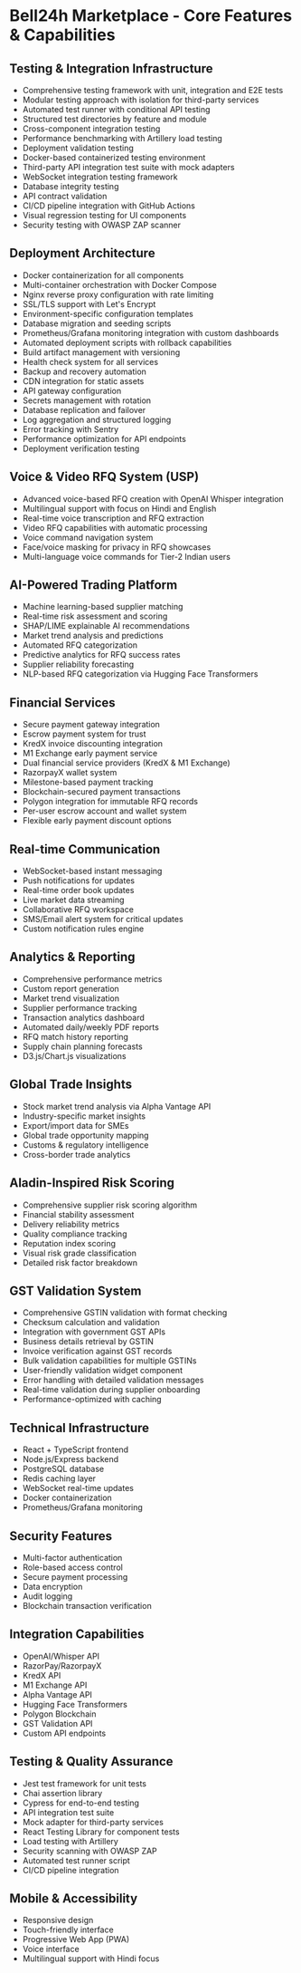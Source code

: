 # Bell24h Marketplace - Core Features & Capabilities

## Testing & Integration Infrastructure
- Comprehensive testing framework with unit, integration and E2E tests
- Modular testing approach with isolation for third-party services
- Automated test runner with conditional API testing
- Structured test directories by feature and module
- Cross-component integration testing
- Performance benchmarking with Artillery load testing
- Deployment validation testing
- Docker-based containerized testing environment
- Third-party API integration test suite with mock adapters
- WebSocket integration testing framework
- Database integrity testing
- API contract validation
- CI/CD pipeline integration with GitHub Actions
- Visual regression testing for UI components
- Security testing with OWASP ZAP scanner

## Deployment Architecture
- Docker containerization for all components
- Multi-container orchestration with Docker Compose
- Nginx reverse proxy configuration with rate limiting
- SSL/TLS support with Let's Encrypt
- Environment-specific configuration templates
- Database migration and seeding scripts
- Prometheus/Grafana monitoring integration with custom dashboards
- Automated deployment scripts with rollback capabilities
- Build artifact management with versioning
- Health check system for all services
- Backup and recovery automation
- CDN integration for static assets
- API gateway configuration
- Secrets management with rotation
- Database replication and failover
- Log aggregation and structured logging
- Error tracking with Sentry
- Performance optimization for API endpoints
- Deployment verification testing

## Voice & Video RFQ System (USP)
- Advanced voice-based RFQ creation with OpenAI Whisper integration
- Multilingual support with focus on Hindi and English
- Real-time voice transcription and RFQ extraction
- Video RFQ capabilities with automatic processing
- Voice command navigation system
- Face/voice masking for privacy in RFQ showcases
- Multi-language voice commands for Tier-2 Indian users

## AI-Powered Trading Platform
- Machine learning-based supplier matching
- Real-time risk assessment and scoring
- SHAP/LIME explainable AI recommendations
- Market trend analysis and predictions
- Automated RFQ categorization
- Predictive analytics for RFQ success rates
- Supplier reliability forecasting
- NLP-based RFQ categorization via Hugging Face Transformers

## Financial Services
- Secure payment gateway integration
- Escrow payment system for trust
- KredX invoice discounting integration
- M1 Exchange early payment service
- Dual financial service providers (KredX & M1 Exchange)
- RazorpayX wallet system
- Milestone-based payment tracking
- Blockchain-secured payment transactions
- Polygon integration for immutable RFQ records
- Per-user escrow account and wallet system
- Flexible early payment discount options

## Real-time Communication
- WebSocket-based instant messaging
- Push notifications for updates
- Real-time order book updates
- Live market data streaming
- Collaborative RFQ workspace
- SMS/Email alert system for critical updates
- Custom notification rules engine

## Analytics & Reporting
- Comprehensive performance metrics
- Custom report generation
- Market trend visualization
- Supplier performance tracking
- Transaction analytics dashboard
- Automated daily/weekly PDF reports
- RFQ match history reporting
- Supply chain planning forecasts
- D3.js/Chart.js visualizations

## Global Trade Insights
- Stock market trend analysis via Alpha Vantage API
- Industry-specific market insights
- Export/import data for SMEs
- Global trade opportunity mapping
- Customs & regulatory intelligence
- Cross-border trade analytics

## Aladin-Inspired Risk Scoring
- Comprehensive supplier risk scoring algorithm
- Financial stability assessment
- Delivery reliability metrics
- Quality compliance tracking
- Reputation index scoring
- Visual risk grade classification
- Detailed risk factor breakdown

## GST Validation System
- Comprehensive GSTIN validation with format checking
- Checksum calculation and validation
- Integration with government GST APIs
- Business details retrieval by GSTIN
- Invoice verification against GST records
- Bulk validation capabilities for multiple GSTINs
- User-friendly validation widget component
- Error handling with detailed validation messages
- Real-time validation during supplier onboarding
- Performance-optimized with caching

## Technical Infrastructure
- React + TypeScript frontend
- Node.js/Express backend
- PostgreSQL database
- Redis caching layer
- WebSocket real-time updates
- Docker containerization
- Prometheus/Grafana monitoring

## Security Features
- Multi-factor authentication
- Role-based access control
- Secure payment processing
- Data encryption
- Audit logging
- Blockchain transaction verification

## Integration Capabilities
- OpenAI/Whisper API
- RazorPay/RazorpayX
- KredX API
- M1 Exchange API
- Alpha Vantage API
- Hugging Face Transformers
- Polygon Blockchain
- GST Validation API
- Custom API endpoints

## Testing & Quality Assurance
- Jest test framework for unit tests
- Chai assertion library
- Cypress for end-to-end testing
- API integration test suite
- Mock adapter for third-party services
- React Testing Library for component tests
- Load testing with Artillery
- Security scanning with OWASP ZAP
- Automated test runner script
- CI/CD pipeline integration

## Mobile & Accessibility
- Responsive design
- Touch-friendly interface
- Progressive Web App (PWA)
- Voice interface
- Multilingual support with Hindi focus